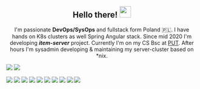 <h2 align="center">
  Hello there!
  <img src="https://raw.githubusercontent.com/MartinHeinz/MartinHeinz/master/wave.gif" width="30px">
</h2>

<p align="center">
  I'm passionate <b>DevOps/SysOps</b> and fullstack form Poland 🇵🇱. I have hands on K8s clusters as well Spring Angular stack. Since mid 2020 I'm developing <b><i>item-server</i></b> project. Currently I'm on my CS Bsc at <a href="https://www.put.poznan.pl/" target="_blank">PUT</a>. After hours I'm sysadmin developing & maintaining my server-cluster based on *nix.
</p>

<img src="https://github-readme-stats.vercel.app/api?username=ptylczynski&count_private=true&hide=stars&show_icons=true&hide_border=true&custom_title="></img>
<img src="https://github-readme-stats.vercel.app/api/top-langs/?username=ptylczynski&layout=compact&hide_border=true&custom_title="></img>
<!--
<img src="https://github-readme-stats.vercel.app/api/pin/?username=anuraghazra&repo=github-readme-stats"></img>
--->


<img src="https://img.shields.io/badge/OS-Ubuntu-blue?logo=ubuntu&style=for-the-badge&logoColor=white"></img>
<img src="https://img.shields.io/badge/Editor-IntelliJ%20IDEA-blue?logo=IntelliJ%20Idea&style=for-the-badge&logoColor=white"></img>
<img src="https://img.shields.io/badge/Language-Java-blue?logo=Java&style=for-the-badge"></img>
<img src="https://img.shields.io/badge/Framework-Spring-blue?logo=Spring&style=for-the-badge&logoColor=white"></img>
<img src="https://img.shields.io/badge/Framework-Angular-blue?logo=Angular&style=for-the-badge&logoColor=white"></img>
<img src="https://img.shields.io/badge/Framework-Bootstrapr-blue?logo=Bootstrap&style=for-the-badge&logoColor=white"></img>
<img src="https://img.shields.io/badge/Shell-Bash-blue?logo=GNU%20BASH&style=for-the-badge&logoColor=white"></img>
<img src="https://img.shields.io/badge/Tool-Postman-blue?logo=Postman&style=for-the-badge&logoColor=white"></img>
<img src="https://img.shields.io/badge/Tool-MySQL-blue?logo=MySQL&style=for-the-badge&logoColor=white"></img>
<img src="https://img.shields.io/badge/Tool-Docker-blue?logo=Docker&style=for-the-badge&logoColor=white"></img>
